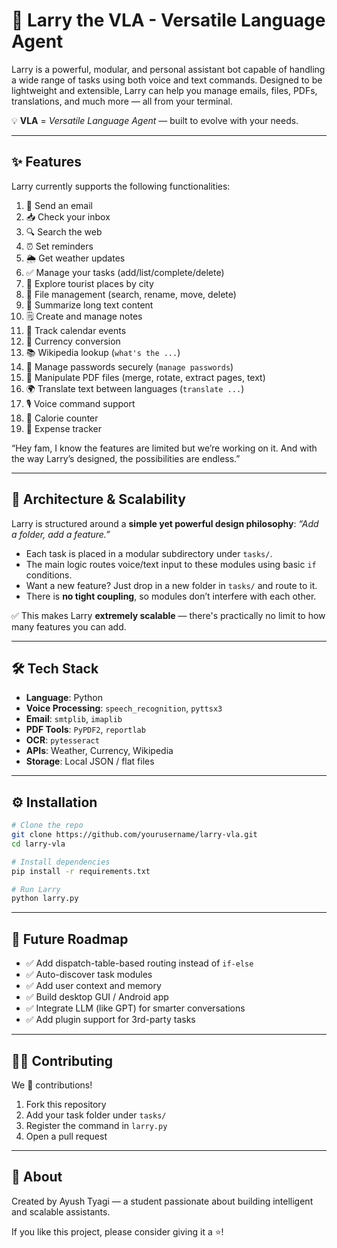 
# 🤖 Larry the VLA - Versatile Language Agent

 Larry is a powerful, modular, and personal assistant bot capable of handling
 a wide range of tasks using both voice and text commands.
 Designed to be lightweight and extensible, Larry can help you manage emails, files, PDFs, translations,
 and much more — all from your terminal.

 💡 **VLA** = *Versatile Language Agent* — built to evolve with your needs.

---

## ✨ Features

Larry currently supports the following functionalities:

1. 📧 Send an email  
2. 📥 Check your inbox  
3. 🔍 Search the web  
4. ⏰ Set reminders  
5. 🌦 Get weather updates  
6. ✅ Manage your tasks (add/list/complete/delete)  
7. 🧭 Explore tourist places by city  
8. 📁 File management (search, rename, move, delete)  
9. 📄 Summarize long text content  
10. 🗒 Create and manage notes  
11. 📆 Track calendar events  
12. 💱 Currency conversion  
13. 📚 Wikipedia lookup (`what's the ...`)  
14. 🔐 Manage passwords securely (`manage passwords`)  
15. 🧾 Manipulate PDF files (merge, rotate, extract pages, text)  
16. 🌍 Translate text between languages (`translate ...`)  
17. 🎙 Voice command support  
18. 🥗 Calorie counter  
19. 💸 Expense tracker

 “Hey fam, I know the features are limited but we’re working on it. And with the way Larry’s designed, the possibilities are endless.”

---

## 🧠 Architecture & Scalability

Larry is structured around a **simple yet powerful design philosophy**: _“Add a folder, add a feature.”_

- Each task is placed in a modular subdirectory under `tasks/`.
- The main logic routes voice/text input to these modules using basic `if` conditions.
- Want a new feature? Just drop in a new folder in `tasks/` and route to it.
- There is **no tight coupling**, so modules don’t interfere with each other.

 ✅ This makes Larry **extremely scalable** — there's practically no limit to how many features you can add.

---

## 🛠 Tech Stack

- **Language**: Python  
- **Voice Processing**: `speech_recognition`, `pyttsx3`  
- **Email**: `smtplib`, `imaplib`  
- **PDF Tools**: `PyPDF2`, `reportlab`  
- **OCR**: `pytesseract`  
- **APIs**: Weather, Currency, Wikipedia  
- **Storage**: Local JSON / flat files

---

## ⚙️ Installation

```bash
# Clone the repo
git clone https://github.com/yourusername/larry-vla.git
cd larry-vla

# Install dependencies
pip install -r requirements.txt

# Run Larry
python larry.py
````

---

## 🚧 Future Roadmap

* ✅ Add dispatch-table-based routing instead of `if-else`
* ✅ Auto-discover task modules
* ✅ Add user context and memory
* ✅ Build desktop GUI / Android app
* ✅ Integrate LLM (like GPT) for smarter conversations
* ✅ Add plugin support for 3rd-party tasks

---

## 🧑‍💻 Contributing

We 💙 contributions!

1. Fork this repository
2. Add your task folder under `tasks/`
3. Register the command in `larry.py`
4. Open a pull request

---

## 🙋 About

Created by Ayush Tyagi — a student passionate about building intelligent and scalable assistants.

 If you like this project, please consider giving it a ⭐!
